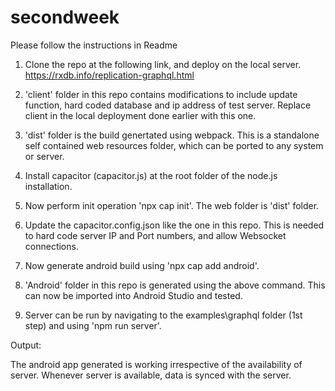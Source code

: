 # secondweek
 Please follow the instructions in Readme
 
 1) Clone the repo at the following link, and deploy on the local server.
 https://rxdb.info/replication-graphql.html

 2) 'client' folder in this repo contains modifications to include update function, hard coded database and ip address of test server. Replace client in the local deployment done earlier with this one.
 
 3) 'dist' folder is the build genertated using webpack. This is a standalone self contained web resources folder, which can be ported to any system or server.
 
 4) Install capacitor (capacitor.js) at the root folder of the node.js installation.
 
 5) Now perform init operation 'npx cap init'. The web folder is 'dist' folder.
 
 6) Update the capacitor.config.json like the one in this repo. This is needed to hard code server IP and Port numbers, and allow Websocket connections.
 
 7) Now generate android build using 'npx cap add android'.
 
 8) 'Android' folder in this repo is generated using the above command. This can now be imported into Android Studio and tested. 
 
 9) Server can be run by navigating to the examples\graphql folder (1st step) and using 'npm run server'.
 
 
 Output:
 
 The android app generated is working irrespective of the availability of server. Whenever server is available, data is synced with the server. 